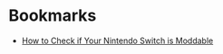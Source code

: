 Bookmarks
=========
- [How to Check if Your Nintendo Switch is Moddable](https://www.alphr.com/how-to-check-if-your-nintendo-switch-is-moddable/)
